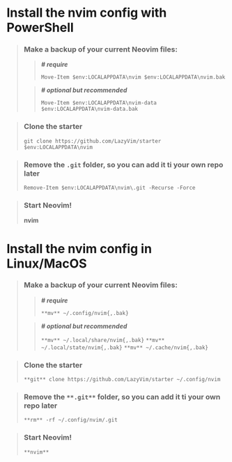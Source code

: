 # Install the nvim config with PowerShell

> ### Make a backup of your current Neovim files:
> 
> > ***# require*** 
> >
> > `Move-Item $env:LOCALAPPDATA\nvim $env:LOCALAPPDATA\nvim.bak`
>
> > ***# optional but recommended***
> >
> > `Move-Item $env:LOCALAPPDATA\nvim-data $env:LOCALAPPDATA\nvim-data.bak`


> ### Clone the starter
> 
> `git clone https://github.com/LazyVim/starter $env:LOCALAPPDATA\nvim`


> ### Remove the `.git` folder, so you can add it ti your own repo later
> 
> `Remove-Item $env:LOCALAPPDATA\nvim\.git -Recurse -Force`


> ### Start Neovim!
> 
> **nvim**


# Install the nvim config in Linux/MacOS

> ### Make a backup of your current Neovim files:
> 
> > ***# require***
> >
> > `**mv** ~/.config/nvim{,.bak}`
> 
> > ***# optional but recommended***
> >
> > `**mv** ~/.local/share/nvim{,.bak}`
> > `**mv** ~/.local/state/nvim{,.bak}`
> > `**mv** ~/.cache/nvim{,.bak}`


> ### Clone the starter
>
> `**git** clone https://github.com/LazyVim/starter ~/.config/nvim`


> ### Remove the `**.git**` folder, so you can add it ti your own repo later
>
> `**rm** -rf ~/.config/nvim/.git`


> ### Start Neovim!
>
> `**nvim**`

